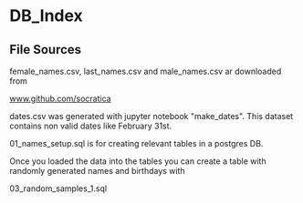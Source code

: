 # DB_Index

## File Sources
female_names.csv, last_names.csv and male_names.csv ar downloaded from 

www.github.com/socratica
  
dates.csv was generated with jupyter notebook "make_dates". This dataset contains non valid dates like February 31st.

01_names_setup.sql is for creating relevant tables in a postgres DB.

Once you loaded the data into the tables you can create a table with randomly generated names and birthdays with

03_random_samples_1.sql
  
  

